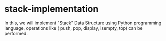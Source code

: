 # stack-implementation
In this, we will implement "Stack" Data Structure using Python programming language, operations like ( push, pop, display, isempty, top) can be performed.
